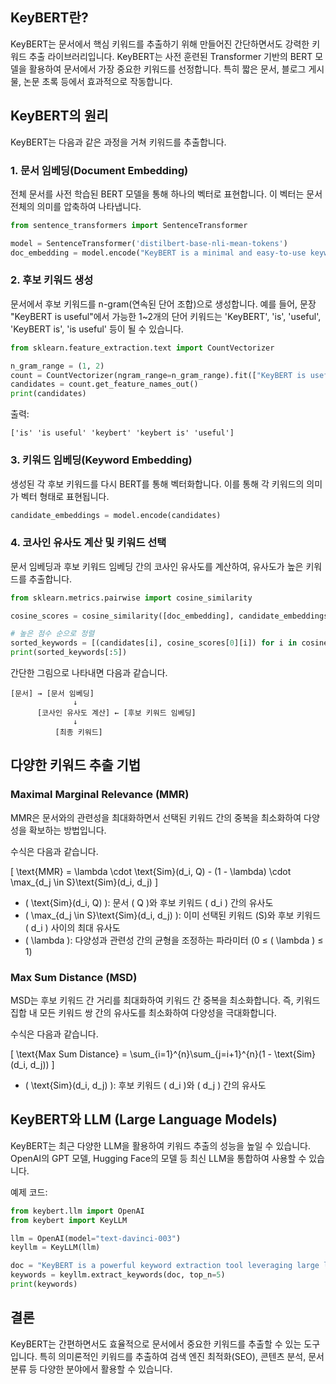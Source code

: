 ## KeyBERT란?

KeyBERT는 문서에서 핵심 키워드를 추출하기 위해 만들어진 간단하면서도 강력한 키워드 추출 라이브러리입니다. KeyBERT는 사전 훈련된 Transformer 기반의 BERT 모델을 활용하여 문서에서 가장 중요한 키워드를 선정합니다. 특히 짧은 문서, 블로그 게시물, 논문 초록 등에서 효과적으로 작동합니다.

## KeyBERT의 원리

KeyBERT는 다음과 같은 과정을 거쳐 키워드를 추출합니다.

### 1. 문서 임베딩(Document Embedding)

전체 문서를 사전 학습된 BERT 모델을 통해 하나의 벡터로 표현합니다. 이 벡터는 문서 전체의 의미를 압축하여 나타냅니다.

```python
from sentence_transformers import SentenceTransformer

model = SentenceTransformer('distilbert-base-nli-mean-tokens')
doc_embedding = model.encode("KeyBERT is a minimal and easy-to-use keyword extraction technique.")
```

### 2. 후보 키워드 생성

문서에서 후보 키워드를 n-gram(연속된 단어 조합)으로 생성합니다. 예를 들어, 문장 "KeyBERT is useful"에서 가능한 1~2개의 단어 키워드는 'KeyBERT', 'is', 'useful', 'KeyBERT is', 'is useful' 등이 될 수 있습니다.

```python
from sklearn.feature_extraction.text import CountVectorizer

n_gram_range = (1, 2)
count = CountVectorizer(ngram_range=n_gram_range).fit(["KeyBERT is useful"])
candidates = count.get_feature_names_out()
print(candidates)
```

출력:
```
['is' 'is useful' 'keybert' 'keybert is' 'useful']
```

### 3. 키워드 임베딩(Keyword Embedding)

생성된 각 후보 키워드를 다시 BERT를 통해 벡터화합니다. 이를 통해 각 키워드의 의미가 벡터 형태로 표현됩니다.

```python
candidate_embeddings = model.encode(candidates)
```

### 4. 코사인 유사도 계산 및 키워드 선택

문서 임베딩과 후보 키워드 임베딩 간의 코사인 유사도를 계산하여, 유사도가 높은 키워드를 추출합니다.

```python
from sklearn.metrics.pairwise import cosine_similarity

cosine_scores = cosine_similarity([doc_embedding], candidate_embeddings)

# 높은 점수 순으로 정렬
sorted_keywords = [(candidates[i], cosine_scores[0][i]) for i in cosine_scores.argsort()[0][::-1]]
print(sorted_keywords[:5])
```

간단한 그림으로 나타내면 다음과 같습니다.

```
[문서] → [문서 임베딩]
              ↓
      [코사인 유사도 계산] ← [후보 키워드 임베딩]
              ↓
          [최종 키워드]
```

## 다양한 키워드 추출 기법

### Maximal Marginal Relevance (MMR)

MMR은 문서와의 관련성을 최대화하면서 선택된 키워드 간의 중복을 최소화하여 다양성을 확보하는 방법입니다.

수식은 다음과 같습니다.

\[ \text{MMR} = \lambda \cdot \text{Sim}(d_i, Q) - (1 - \lambda) \cdot \max_{d_j \in S}\text{Sim}(d_i, d_j) \]

- \( \text{Sim}(d_i, Q) \): 문서 \( Q \)와 후보 키워드 \( d_i \) 간의 유사도
- \( \max_{d_j \in S}\text{Sim}(d_i, d_j) \): 이미 선택된 키워드 \(S\)와 후보 키워드 \( d_i \) 사이의 최대 유사도
- \( \lambda \): 다양성과 관련성 간의 균형을 조정하는 파라미터 (0 ≤ \( \lambda \) ≤ 1)

### Max Sum Distance (MSD)

MSD는 후보 키워드 간 거리를 최대화하여 키워드 간 중복을 최소화합니다. 즉, 키워드 집합 내 모든 키워드 쌍 간의 유사도를 최소화하여 다양성을 극대화합니다.

수식은 다음과 같습니다.

\[ \text{Max Sum Distance} = \sum_{i=1}^{n}\sum_{j=i+1}^{n}(1 - \text{Sim}(d_i, d_j)) \]

- \( \text{Sim}(d_i, d_j) \): 후보 키워드 \( d_i \)와 \( d_j \) 간의 유사도

## KeyBERT와 LLM (Large Language Models)

KeyBERT는 최근 다양한 LLM을 활용하여 키워드 추출의 성능을 높일 수 있습니다. OpenAI의 GPT 모델, Hugging Face의 모델 등 최신 LLM을 통합하여 사용할 수 있습니다.

예제 코드:

```python
from keybert.llm import OpenAI
from keybert import KeyLLM

llm = OpenAI(model="text-davinci-003")
keyllm = KeyLLM(llm)

doc = "KeyBERT is a powerful keyword extraction tool leveraging large language models."
keywords = keyllm.extract_keywords(doc, top_n=5)
print(keywords)
```

## 결론

KeyBERT는 간편하면서도 효율적으로 문서에서 중요한 키워드를 추출할 수 있는 도구입니다. 특히 의미론적인 키워드를 추출하여 검색 엔진 최적화(SEO), 콘텐츠 분석, 문서 분류 등 다양한 분야에서 활용할 수 있습니다.

